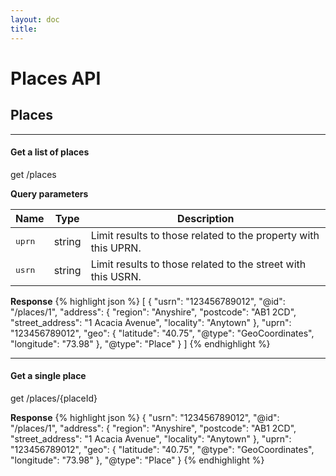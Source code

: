 ```yaml
---
layout: doc
title: 
---
```


# Places API






<h2 id="Places">Places</h2>


<hr/>
<h4>Get a list of places</h4>

<div class="api-call">
  <span class="rest-method get">get</span>
  <span>/places</span>
</div>


**Query parameters**

Name | Type | Description
-----|------|------------
<tt>uprn</tt> | string | Limit results to those related to the property with this UPRN.
<tt>usrn</tt> | string | Limit results to those related to the street with this USRN.





**Response**
{% highlight json %}
[
  {
    "usrn": "123456789012",
    "@id": "/places/1",
    "address": {
      "region": "Anyshire",
      "postcode": "AB1 2CD",
      "street_address": "1 Acacia Avenue",
      "locality": "Anytown"
    },
    "uprn": "123456789012",
    "geo": {
      "latitude": "40.75",
      "@type": "GeoCoordinates",
      "longitude": "73.98"
    },
    "@type": "Place"
  }
]
{% endhighlight %}









<hr/>
<h4>Get a single place</h4>

<div class="api-call">
  <span class="rest-method get">get</span>
  <span>/places/{placeId}</span>
</div>





**Response**
{% highlight json %}
{
  "usrn": "123456789012",
  "@id": "/places/1",
  "address": {
    "region": "Anyshire",
    "postcode": "AB1 2CD",
    "street_address": "1 Acacia Avenue",
    "locality": "Anytown"
  },
  "uprn": "123456789012",
  "geo": {
    "latitude": "40.75",
    "@type": "GeoCoordinates",
    "longitude": "73.98"
  },
  "@type": "Place"
}
{% endhighlight %}







